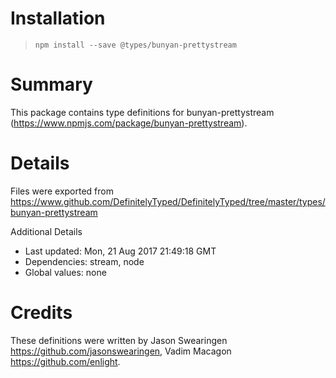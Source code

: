 # Installation
> `npm install --save @types/bunyan-prettystream`

# Summary
This package contains type definitions for bunyan-prettystream (https://www.npmjs.com/package/bunyan-prettystream).

# Details
Files were exported from https://www.github.com/DefinitelyTyped/DefinitelyTyped/tree/master/types/bunyan-prettystream

Additional Details
 * Last updated: Mon, 21 Aug 2017 21:49:18 GMT
 * Dependencies: stream, node
 * Global values: none

# Credits
These definitions were written by Jason Swearingen <https://github.com/jasonswearingen>, Vadim Macagon <https://github.com/enlight>.
